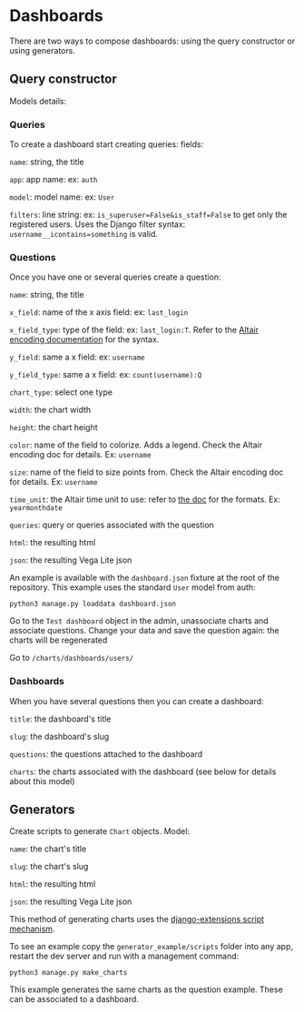 # Dashboards

There are two ways to compose dashboards: using the query constructor or using generators. 

## Query constructor

Models details:

### Queries

To create a dashboard start creating queries: fields:

`name`: string, the title

`app`: app name: ex: `auth`

`model`: model name: ex: `User`

`filters`: line string: ex: `is_superuser=False&is_staff=False` to get only the registered users.
Uses the Django filter syntax: `username__icontains=something` is valid.

### Questions

Once you have one or several queries create a question:

`name`: string, the title

`x_field`: name of the x axis field: ex: `last_login`

`x_field_type`: type of the field: ex: `last_login:T`. Refer to the 
[Altair encoding documentation](https://altair-viz.github.io/documentation/encoding.html) for the syntax.

`y_field`: same a x field: ex: `username`

`y_field_type`: same a x field: ex: `count(username):Q`

`chart_type`: select one type

`width`: the chart width

`height`: the chart height

`color`: name of the field to colorize. Adds a legend. Check the Altair encoding doc for details. Ex: `username`

`size`: name of the field to size points from. Check the Altair encoding doc for details. Ex: `username`

`time_unit`: the Altair time unit to use: refer to [the doc](https://altair-viz.github.io/API.html#encoding-channels) for 
the formats. Ex: `yearmonthdate`

`queries`: query or queries associated with the question

`html`: the resulting html

`json`: the resulting Vega Lite json


An example is available with the `dashboard.json` fixture at the root of the repository. This example uses the 
standard `User` model from auth:

   ```
   python3 manage.py loaddata dashboard.json
   ```

Go to the `Test dashboard` object in the admin, unassociate charts and associate questions. Change your data and
save the question again: the charts will be regenerated

Go to `/charts/dashboards/users/`

### Dashboards

When you have several questions then you can create a dashboard:

`title`: the dashboard's title

`slug`: the dashboard's slug

`questions`: the questions attached to the dashboard

`charts`: the charts associated with the dashboard (see below for details about this model)

## Generators

Create scripts to generate `Chart` objects. Model:

`name`: the chart's title

`slug`: the chart's slug

`html`: the resulting html

`json`: the resulting Vega Lite json

This method of generating charts uses the 
[django-extensions script mechanism](https://django-extensions.readthedocs.io/en/latest/runscript.html). 

To see an example copy the `generator_example/scripts` folder into any app, restart the dev server
and run with a management command:

   ```
   python3 manage.py make_charts
   ``` 

This example generates the same charts as the question example. These can be associated to a dashboard.
